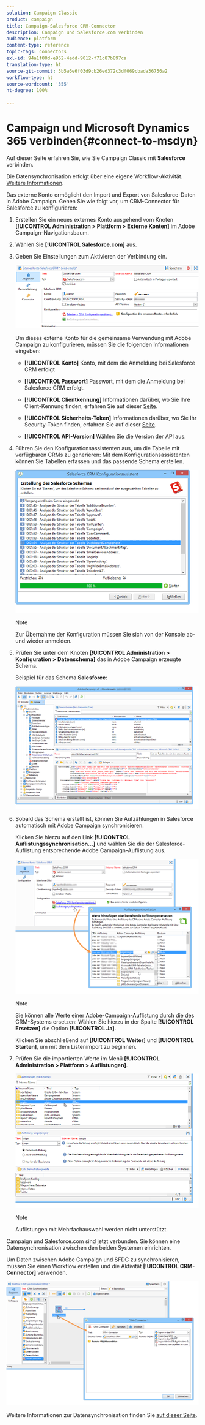 ```yaml
---
solution: Campaign Classic
product: campaign
title: Campaign-Salesforce CRM-Connector
description: Campaign und Salesforce.com verbinden
audience: platform
content-type: reference
topic-tags: connectors
exl-id: 94a1f00d-e952-4edd-9012-f71c87b897ca
translation-type: ht
source-git-commit: 3b5a6e6f03d9cb26ed372c3df069cbada36756a2
workflow-type: ht
source-wordcount: '355'
ht-degree: 100%

---
```


# Campaign und Microsoft Dynamics 365 verbinden{#connect-to-msdyn}

Auf dieser Seite erfahren Sie, wie Sie Campaign Classic mit **Salesforce** verbinden.

Die Datensynchronisation erfolgt über eine eigene Workflow-Aktivität. [Weitere Informationen](../../platform/using/crm-data-sync.md).


Das externe Konto ermöglicht den Import und Export von Salesforce-Daten in Adobe Campaign.
Gehen Sie wie folgt vor, um CRM-Connector für Salesforce zu konfigurieren:

1. Erstellen Sie ein neues externes Konto ausgehend vom Knoten **[!UICONTROL Administration > Plattform > Externe Konten]** im Adobe Campaign-Navigationsbaum.
1. Wählen Sie **[!UICONTROL Salesforce.com]** aus.
1. Geben Sie Einstellungen zum Aktivieren der Verbindung ein.

   ![](assets/ext_account_17.png)

   Um dieses externe Konto für die gemeinsame Verwendung mit Adobe Campaign zu konfigurieren, müssen Sie die folgenden Informationen eingeben:

   * **[!UICONTROL Konto]**
   Konto, mit dem die Anmeldung bei Salesforce CRM erfolgt

   * **[!UICONTROL Passwort]**
   Passwort, mit dem die Anmeldung bei Salesforce CRM erfolgt.

   * **[!UICONTROL Clientkennung]**
   Informationen darüber, wo Sie Ihre Client-Kennung finden, erfahren Sie auf dieser [Seite](https://help.salesforce.com/articleView?id=000205876&amp;type=1).

   * **[!UICONTROL Sicherheits-Token]**
   Informationen darüber, wo Sie Ihr Security-Token finden, erfahren Sie auf dieser [Seite](https://help.salesforce.com/articleView?id=000205876&amp;type=1).

   * **[!UICONTROL API-Version]**
   Wählen Sie die Version der API aus.
1. Führen Sie den Konfigurationsassistenten aus, um die Tabelle mit verfügbaren CRMs zu generieren: Mit dem Konfigurationsassistenten können Sie Tabellen erfassen und das passende Schema erstellen.

   ![](assets/crm_connectors_sfdc_launch.png)

   >[!NOTE]
   >
   >Zur Übernahme der Konfiguration müssen Sie sich von der Konsole ab- und wieder anmelden.

1. Prüfen Sie unter dem Knoten **[!UICONTROL Administration > Konfiguration > Datenschema]** das in Adobe Campaign erzeugte Schema.

   Beispiel für das Schema **Salesforce**:

   ![](assets/crm_connectors_sfdc_table.png)

1. Sobald das Schema erstellt ist, können Sie Aufzählungen in Salesforce automatisch mit Adobe Campaign synchronisieren.

   Klicken Sie hierzu auf den Link **[!UICONTROL Auflistungssynchronisation...]** und wählen Sie die der Salesforce-Auflistung entsprechende Adobe Campaign-Auflistung aus.



   ![](assets/crm_connectors_sfdc_enum.png)

   >[!NOTE]
   >
   >Sie können alle Werte einer Adobe-Campaign-Auflistung durch die des CRM-Systems ersetzen: Wählen Sie hierzu in der Spalte **[!UICONTROL Ersetzen]** die Option **[!UICONTROL Ja]**.


   Klicken Sie abschließend auf **[!UICONTROL Weiter]** und **[!UICONTROL Starten]**, um mit dem Listenimport zu beginnen.

1. Prüfen Sie die importierten Werte im Menü **[!UICONTROL Administration > Plattform > Auflistungen]**.

   ![](assets/crm_connectors_sfdc_exe.png)

   >[!NOTE]
   >
   > Auflistungen mit Mehrfachauswahl werden nicht unterstützt.

Campaign und Salesforce.com sind jetzt verbunden. Sie können eine Datensynchronisation zwischen den beiden Systemen einrichten.

Um Daten zwischen Adobe Campaign und SFDC zu synchronisieren, müssen Sie einen Workflow erstellen und die Aktivität **[!UICONTROL CRM-Connector]** verwenden.

![](assets/crm_connectors_sfdc_wf.png)

Weitere Informationen zur Datensynchronisation finden Sie [auf dieser Seite](../../platform/using/crm-data-sync.md).
